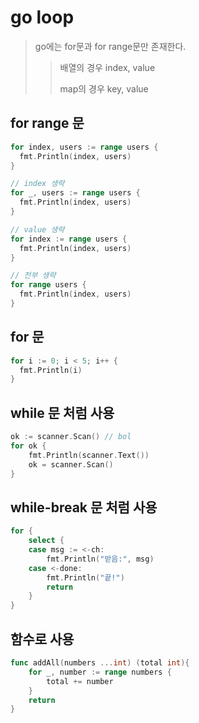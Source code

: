 # go loop

> go에는 for문과 for range문만 존재한다.
>
> > 배열의 경우 index, value
> >
> > map의 경우 key, value

## for range 문

```go
for index, users := range users {
  fmt.Println(index, users)
}

// index 생략
for _, users := range users {
  fmt.Println(index, users)
}

// value 생략
for index := range users {
  fmt.Println(index, users)
}

// 전부 생략
for range users {
  fmt.Println(index, users)
}
```

## for 문

```go
for i := 0; i < 5; i++ {
  fmt.Println(i)
}
```

## while 문 처럼 사용

```go
ok := scanner.Scan() // bol
for ok {
    fmt.Println(scanner.Text())
    ok = scanner.Scan()
}
```

## while-break 문 처럼 사용

```go
for {
    select {
    case msg := <-ch:
        fmt.Println("받음:", msg)
    case <-done:
        fmt.Println("끝!")
        return
    }
}
```

## 함수로 사용

```go
func addAll(numbers ...int) (total int){
    for _, number := range numbers {
        total += number
    }
    return
}
```
